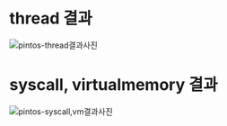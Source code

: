# thread 결과
![pintos-thread결과사진](https://github.com/user-attachments/assets/c8fb4218-5202-42e5-a107-eeb9776bf48f)
<br>
# syscall, virtualmemory 결과
![pintos-syscall,vm결과사진](https://github.com/user-attachments/assets/833756f1-ecd5-4c52-9013-b6caf367ae6e)
